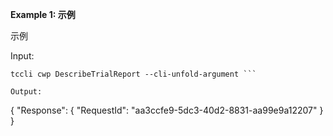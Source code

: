 **Example 1: 示例**

示例

Input: 

```
tccli cwp DescribeTrialReport --cli-unfold-argument ```

Output: 
```
{
    "Response": {
        "RequestId": "aa3ccfe9-5dc3-40d2-8831-aa99e9a12207"
    }
}
```

